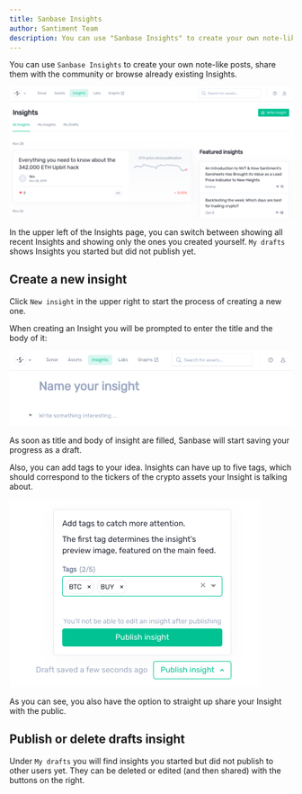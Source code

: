 ```yaml
---
title: Sanbase Insights
author: Santiment Team
description: You can use "Sanbase Insights" to create your own note-like posts, share them with the community or browse existing.
---
```



You can use `Sanbase Insights` to create your own note-like posts,
share them with the community or browse already existing Insights.

![](insights.png)

In the upper left of the Insights page, you can switch between showing
all recent Insights and showing only the ones you created yourself. `My
drafts` shows Insights you started but did not publish yet.

## Create a new insight

Click `New insight` in the upper right to start the process of
creating a new one.

When creating an Insight you will be prompted to enter the title and the
body of it:

![](new.png)

As soon as title and body of insight are filled, Sanbase will start saving your
progress as a draft.

Also, you can add tags to your idea. Insights can have up to five
tags, which should correspond to the tickers of the crypto assets your
Insight is talking about.

![](pre-publish.png)

As you can see, you also have the option to straight up share your
Insight with the public.

## Publish or delete drafts insight

Under `My drafts` you will find insights you started but did not
publish to other users yet. They can be deleted or edited (and then shared) with the
buttons on the right.
